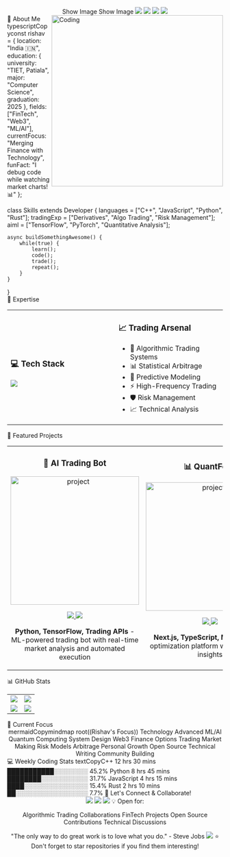 <div align="center">
Show Image
Show Image
<a href="https://www.linkedin.com/"><img src="https://img.shields.io/badge/LinkedIn-0077B5?style=for-the-badge&logo=linkedin&logoColor=white"/></a>
<a href="https://twitter.com/"><img src="https://img.shields.io/badge/Twitter-1DA1F2?style=for-the-badge&logo=twitter&logoColor=white"/></a>
<a href="https://yourportfolio.com/"><img src="https://img.shields.io/badge/Portfolio-FF5722?style=for-the-badge&logo=google-chrome&logoColor=white"/></a>
<a href="mailto:your.email@gmail.com"><img src="https://img.shields.io/badge/Email-D14836?style=for-the-badge&logo=gmail&logoColor=white"/></a>
</div>
💫 About Me
<img align="right" alt="Coding" width="400" src="https://user-images.githubusercontent.com/74038190/229223263-cf2e4b07-2615-4f87-9c38-e37600f8381a.gif">
typescriptCopyconst rishav = {
    location: "India 🇮🇳",
    education: {
        university: "TIET, Patiala",
        major: "Computer Science",
        graduation: 2025
    },
    fields: ["FinTech", "Web3", "ML/AI"],
    currentFocus: "Merging Finance with Technology",
    funFact: "I debug code while watching market charts! 📊"
};

class Skills extends Developer {
    languages = ["C++", "JavaScript", "Python", "Rust"];
    tradingExp = ["Derivatives", "Algo Trading", "Risk Management"];
    aiml = ["TensorFlow", "PyTorch", "Quantitative Analysis"];
    
    async buildSomethingAwesome() {
        while(true) {
            learn();
            code();
            trade();
            repeat();
        }
    }
}
<br>
🚀 Expertise
<table>
  <tr>
    <td width="50%">
      <h3>💻 Tech Stack</h3>
      <img src="https://skillicons.dev/icons?i=cpp,js,py,ts,rust,solidity,react,next,vue,nodejs,express,mongodb,postgres,aws,docker,git&perline=8" />
    </td>
    <td width="50%">
      <h3>📈 Trading Arsenal</h3>
      <ul>
        <li>🎯 Algorithmic Trading Systems</li>
        <li>📊 Statistical Arbitrage</li>
        <li>🔮 Predictive Modeling</li>
        <li>⚡ High-Frequency Trading</li>
        <li>🛡️ Risk Management</li>
        <li>📈 Technical Analysis</li>
      </ul>
    </td>
  </tr>
</table>
🌟 Featured Projects
<div align="center">
<table>
  <tr>
    <td width="50%">
      <h3 align="center">🤖 AI Trading Bot</h3>
      <div align="center">
        <a href="https://github.com/username/project1" target="_blank">
          <img src="https://user-images.githubusercontent.com/74038190/238353480-219bcc70-f5dc-466b-9a60-29653d8e8433.gif" width="300" alt="project"/>
        </a>
        <p>
          <a href="https://github.com/username/project1" target="_blank">
            <img src="https://img.shields.io/badge/Code-080808?style=for-the-badge&logo=github&logoColor=white"/>
          </a>
          <a href="https://project1.demo" target="_blank">
            <img src="https://img.shields.io/badge/Live-00B67A?style=for-the-badge&logo=netlify&logoColor=white"/>
          </a>
        </p>
        <p><strong>Python, TensorFlow, Trading APIs</strong> - ML-powered trading bot with real-time market analysis and automated execution</p>
      </div>
    </td>
    <td width="50%">
      <h3 align="center">📊 QuantFolio</h3>
      <div align="center">
        <a href="https://github.com/username/project2" target="_blank">
          <img src="https://user-images.githubusercontent.com/74038190/212750147-854a394f-fee9-4080-9770-78a4b7ece53f.gif" width="300" alt="project"/>
        </a>
        <p>
          <a href="https://github.com/username/project2" target="_blank">
            <img src="https://img.shields.io/badge/Code-080808?style=for-the-badge&logo=github&logoColor=white"/>
          </a>
          <a href="https://project2.demo" target="_blank">
            <img src="https://img.shields.io/badge/Live-00B67A?style=for-the-badge&logo=netlify&logoColor=white"/>
          </a>
        </p>
        <p><strong>Next.js, TypeScript, ML</strong> - Portfolio optimization platform with ML-driven insights</p>
      </div>
    </td>
  </tr>
</table>
</div>
📊 GitHub Stats
<div align="center">
  <table>
    <tr>
      <td width="50%">
        <img src="https://github-readme-streak-stats.herokuapp.com/?user=YourUsername&theme=radical&hide_border=true"/>
      </td>
      <td width="50%">
        <img src="https://github-readme-stats.vercel.app/api?username=YourUsername&show_icons=true&theme=radical&hide_border=true"/>
      </td>
    </tr>
    <tr>
      <td width="50%">
        <img src="https://github-readme-stats.vercel.app/api/top-langs/?username=YourUsername&layout=compact&theme=radical&hide_border=true"/>
      </td>
      <td width="50%">
        <img src="https://github-profile-trophy.vercel.app/?username=YourUsername&theme=radical&no-frame=true&row=2&column=3"/>
      </td>
    </tr>
  </table>
</div>
🎯 Current Focus
<div align="center">
mermaidCopymindmap
  root((Rishav's Focus))
    Technology
      Advanced ML/AI
      Quantum Computing
      System Design
      Web3
    Finance
      Options Trading
      Market Making
      Risk Models
      Arbitrage
    Personal Growth
      Open Source
      Technical Writing
      Community Building
</div>
💻 Weekly Coding Stats
<!--START_SECTION:waka-->
textCopyC++          12 hrs 30 mins  ███████████░░░░░░░░  45.2%
Python       8 hrs 45 mins   ████████░░░░░░░░░░░  31.7%
JavaScript   4 hrs 15 mins   ████░░░░░░░░░░░░░░░  15.4%
Rust         2 hrs 10 mins   ██░░░░░░░░░░░░░░░░░   7.7%
<!--END_SECTION:waka-->
🤝 Let's Connect & Collaborate!
<div align="center">
<a href="https://linkedin.com/"><img src="https://img.shields.io/badge/Connect%20on-LinkedIn-blue?style=for-the-badge&logo=linkedin"/></a>
<a href="https://twitter.com/"><img src="https://img.shields.io/badge/Follow%20on-Twitter-1DA1F2?style=for-the-badge&logo=twitter"/></a>
<a href="mailto:your.email@gmail.com"><img src="https://img.shields.io/badge/Email%20Me-D14836?style=for-the-badge&logo=gmail&logoColor=white"/></a>
💡 Open for:

Algorithmic Trading Collaborations
FinTech Projects
Open Source Contributions
Technical Discussions

</div>

<div align="center">
"The only way to do great work is to love what you do." - Steve Jobs
<img src="https://capsule-render.vercel.app/api?type=waving&color=gradient&height=100&section=footer"/>
⭐️ Don't forget to star repositories if you find them interesting!
<!---
RRRishav/RRRishav is a ✨ special ✨ repository because its `README.md` (this file) appears on your GitHub profile.
You can click the Preview link to take a look at your changes.
--->
